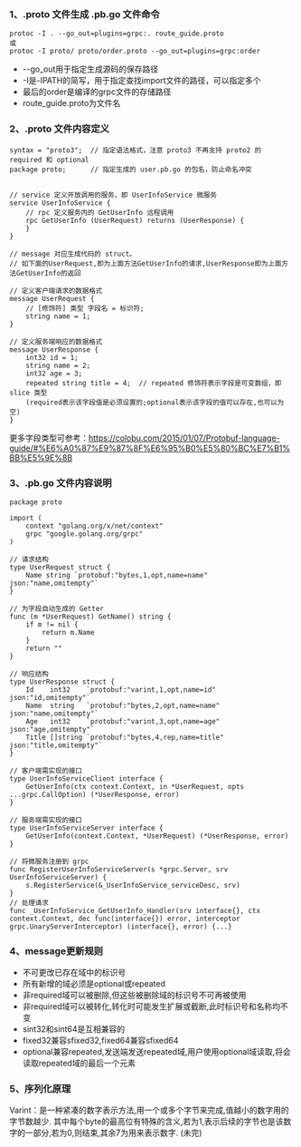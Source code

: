 ### 1、.proto 文件生成 .pb.go 文件命令
```
protoc -I . --go_out=plugins=grpc:. route_guide.proto
或
protoc -I proto/ proto/order.proto --go_out=plugins=grpc:order
```
* --go_out用于指定生成源码的保存路径
* -I是-IPATH的简写，用于指定查找import文件的路径，可以指定多个
* 最后的order是编译的grpc文件的存储路径
* route_guide.proto为文件名

### 2、.proto 文件内容定义
```
syntax = "proto3";	// 指定语法格式，注意 proto3 不再支持 proto2 的 required 和 optional
package proto;		// 指定生成的 user.pb.go 的包名，防止命名冲突


// service 定义开放调用的服务，即 UserInfoService 微服务
service UserInfoService {
    // rpc 定义服务内的 GetUserInfo 远程调用
    rpc GetUserInfo (UserRequest) returns (UserResponse) {
    }
}

// message 对应生成代码的 struct。
// 如下面的UserRequest,即为上面方法GetUserInfo的请求,UserResponse即为上面方法GetUserInfo的返回

// 定义客户端请求的数据格式
message UserRequest {
	// [修饰符] 类型 字段名 = 标识符;
	string name = 1;
}

// 定义服务端响应的数据格式
message UserResponse {
    int32 id = 1;
    string name = 2;
    int32 age = 3;
    repeated string title = 4;	// repeated 修饰符表示字段是可变数组，即 slice 类型
    (required表示该字段值是必须设置的;optional表示该字段的值可以存在,也可以为空)
}
```
更多字段类型可参考：https://colobu.com/2015/01/07/Protobuf-language-guide/#%E6%A0%87%E9%87%8F%E6%95%B0%E5%80%BC%E7%B1%BB%E5%9E%8B

### 3、.pb.go 文件内容说明
```
package proto

import (
	context "golang.org/x/net/context"
	grpc "google.golang.org/grpc"
)

// 请求结构
type UserRequest struct {
	Name string `protobuf:"bytes,1,opt,name=name" json:"name,omitempty"`
}

// 为字段自动生成的 Getter
func (m *UserRequest) GetName() string {
	if m != nil {
		return m.Name
	}
	return ""
}

// 响应结构
type UserResponse struct {
	Id    int32    `protobuf:"varint,1,opt,name=id" json:"id,omitempty"`
	Name  string   `protobuf:"bytes,2,opt,name=name" json:"name,omitempty"`
	Age   int32    `protobuf:"varint,3,opt,name=age" json:"age,omitempty"`
	Title []string `protobuf:"bytes,4,rep,name=title" json:"title,omitempty"`
}

// 客户端需实现的接口
type UserInfoServiceClient interface {
	GetUserInfo(ctx context.Context, in *UserRequest, opts ...grpc.CallOption) (*UserResponse, error)
}

// 服务端需实现的接口
type UserInfoServiceServer interface {
	GetUserInfo(context.Context, *UserRequest) (*UserResponse, error)
}

// 将微服务注册到 grpc 
func RegisterUserInfoServiceServer(s *grpc.Server, srv UserInfoServiceServer) {
	s.RegisterService(&_UserInfoService_serviceDesc, srv)
}
// 处理请求
func _UserInfoService_GetUserInfo_Handler(srv interface{}, ctx context.Context, dec func(interface{}) error, interceptor grpc.UnaryServerInterceptor) (interface{}, error) {...}
```

### 4、message更新规则
* 不可更改已存在域中的标识号
* 所有新增的域必须是optional或repeated
* 非required域可以被删除,但这些被删除域的标识号不可再被使用
* 非required域可以被转化,转化时可能发生扩展或截断,此时标识号和名称均不变
* sint32和sint64是互相兼容的
* fixed32兼容sfixed32,fixed64兼容sfixed64
* optional兼容repeated,发送端发送repeated域,用户使用optional域读取,将会读取repeated域的最后一个元素

### 5、序列化原理
Varint：是一种紧凑的数字表示方法,用一个或多个字节来完成,值越小的数字用的字节数越少.
其中每个byte的最高位有特殊的含义,若为1,表示后续的字节也是该数字的一部分,若为0,则结束,其余7为用来表示数字.
(未完)
